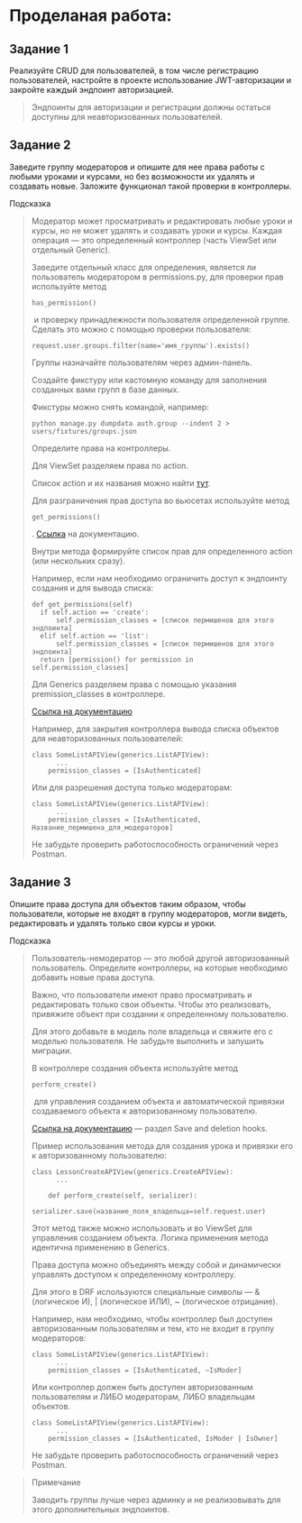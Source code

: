 # Проделаная работа:

## Задание 1

Реализуйте CRUD для пользователей, в том числе регистрацию пользователей, настройте в проекте использование JWT-авторизации и закройте каждый эндпоинт авторизацией.

> Эндпоинты для авторизации и регистрации должны остаться доступны для неавторизованных пользователей.

## Задание 2

Заведите группу модераторов и опишите для нее права работы с любыми уроками и курсами, но без возможности их удалять и создавать новые. Заложите функционал такой проверки в контроллеры.

Подсказка

> Модератор может просматривать и редактировать любые уроки и курсы, но не может удалять и создавать уроки и курсы. Каждая операция — это определенный контроллер (часть ViewSet или отдельный Generic).
> 
> Заведите отдельный класс для определения, является ли пользователь модератором в permissions.py, для проверки прав используйте метод 
> 
> ```
> has_permission()
> ```
> 
>  и проверку принадлежности пользователя определенной группе. Сделать это можно с помощью проверки пользователя: 
> 
> ```
> request.user.groups.filter(name='имя_группы').exists()
> ```
> 
> Группы назначайте пользователям через админ-панель.
> 
> Создайте фикстуру или кастомную команду для заполнения созданных вами групп в базе данных.
> 
> Фикстуры можно снять командой, например:
> 
> ```
> python manage.py dumpdata auth.group --indent 2 > users/fixtures/groups.json
> ```
> 
> Определите права на контроллеры.
> 
> Для ViewSet разделяем права по action.
> 
> Список action и их названия можно найти [тут](https://www.django-rest-framework.org/api-guide/viewsets/#viewset-actions).
> 
> Для разграничения прав доступа во вьюсетах используйте метод 
> 
> ```
> get_permissions()
> ```
> 
> . [Ссылка](https://www.django-rest-framework.org/api-guide/viewsets/#introspecting-viewset-actions) на документацию.
> 
> Внутри метода формируйте список прав для определенного action (или нескольких сразу).
> 
> Например, если нам необходимо ограничить доступ к эндпоинту создания и для вывода списка:
> 
> ```
> def get_permissions(self)
> 	if self.action == 'create':
> 		self.permission_classes = [список пермишенов для этого эндпоинта]
> 	elif self.action == 'list':
> 		self.permission_classes = [список пермишенов для этого эндпоинта]
> 	return [permission() for permission in self.permission_classes]
> ```
> 
> Для Generics разделяем права с помощью указания premission_classes в контроллере.
> 
> [Ссылка на документацию](https://www.django-rest-framework.org/api-guide/permissions/#setting-the-permission-policy)
> 
> Например, для закрытия контроллера вывода списка объектов для неавторизованных пользователей:
> 
> ```
> class SomeListAPIView(generics.ListAPIView):
> 		...
>     permission_classes = [IsAuthenticated]
> ```
> 
> Или для разрешения доступа только модераторам:
> 
> ```
> class SomeListAPIView(generics.ListAPIView):
> 		...
>     permission_classes = [IsAuthenticated, Название_пермишена_для_модераторов]
> ```
> 
> Не забудьте проверить работоспособность ограничений через Postman.

## Задание 3

Опишите права доступа для объектов таким образом, чтобы пользователи, которые не входят в группу модераторов, могли видеть, редактировать и удалять только свои курсы и уроки.

Подсказка

> Пользователь-немодератор — это любой другой авторизованный пользователь. Определите контроллеры, на которые необходимо добавить новые права доступа.
> 
> Важно, что пользователи имеют право просматривать и редактировать только свои объекты. Чтобы это реализовать, привяжите объект при создании к определенному пользователю.
> 
> Для этого добавьте в модель поле владельца и свяжите его с моделью пользователя. Не забудьте выполнить и запушить миграции.
> 
> В контроллере создания объекта используйте метод 
> 
> ```
> perform_create()
> ```
> 
>  для управления созданием объекта и автоматической привязки создаваемого объекта к авторизованному пользователю.
> 
> [Ссылка на документацию](https://www.django-rest-framework.org/api-guide/generic-views/#methods) — раздел Save and deletion hooks.
> 
> Пример использования метода для создания урока и привязки его к авторизованному пользователю:
> 
> ```
> class LessonCreateAPIView(generics.CreateAPIView):
> 		...
> 
>     def perform_create(self, serializer):
>         serializer.save(название_поля_владельца=self.request.user)
> ```
> 
> Этот метод также можно использовать и во ViewSet для управления созданием объекта. Логика применения метода идентична применению в Generics.
> 
> Права доступа можно объединять между собой и динамически управлять доступом к определенному контроллеру.
> 
> Для этого в DRF используются специальные символы — & (логическое И), | (логическое ИЛИ), ~ (логическое отрицание).
> 
> Например, нам необходимо, чтобы контроллер был доступен авторизованным пользователям и тем, кто не входит в группу модераторов:
> 
> ```
> class SomeListAPIView(generics.ListAPIView):
> 		...
>     permission_classes = [IsAuthenticated, ~IsModer]
> ```
> 
> Или контроллер должен быть доступен авторизованным пользователям и ЛИБО модераторам, ЛИБО владельцам объектов.
> 
> ```
> class SomeListAPIView(generics.ListAPIView):
> 		...
>     permission_classes = [IsAuthenticated, IsModer | IsOwner]
> ```
> 
> Не забудьте проверить работоспособность ограничений через Postman.

> Примечание
> 
> Заводить группы лучше через админку и не реализовывать для этого дополнительных эндпоинтов.